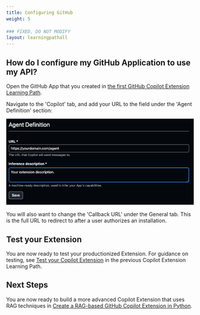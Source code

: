 ```yaml
---
title: Configuring GitHub
weight: 5

### FIXED, DO NOT MODIFY
layout: learningpathall
---
```


## How do I configure my GitHub Application to use my API?

Open the GitHub App that you created in [the first GitHub Copilot Extension Learning Path](learning-paths/servers-and-cloud-computing/gh-copilot-simple).

Navigate to the 'Copilot' tab, and add your URL to the field under the 'Agent Definition' section:

 ![Configure URL](configure.png)

You will also want to change the 'Callback URL' under the General tab. This is the full URL to redirect to after a user authorizes an installation.

## Test your Extension

You are now ready to test your productionized Extension. For guidance on testing, see [Test your Copilot Extension](http://localhost:1313/learning-paths/servers-and-cloud-computing/gh-copilot-simple/copilot-test/) in the previous Copilot Extension Learning Path.

## Next Steps

You are now ready to build a more advanced Copilot Extension that uses RAG techniques in [Create a RAG-based GitHub Copilot Extension in Python](../copilot-extension).